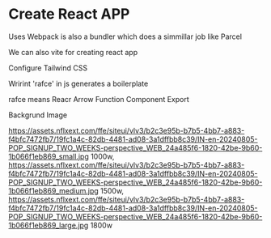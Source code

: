 # Create React APP

Uses Webpack is also a bundler which does a simmillar job like Parcel

We can also vite for creating react app

Configure Tailwind CSS

Wrirint 'rafce' in js generates a boilerplate

rafce means Reacr Arrow Function Component Export

<!-- Episode 14 Remaining Time 03:00:00-->

Backgrund Image

https://assets.nflxext.com/ffe/siteui/vlv3/b2c3e95b-b7b5-4bb7-a883-f4bfc7472fb7/19fc1a4c-82db-4481-ad08-3a1dffbb8c39/IN-en-20240805-POP_SIGNUP_TWO_WEEKS-perspective_WEB_24a485f6-1820-42be-9b60-1b066f1eb869_small.jpg 1000w, https://assets.nflxext.com/ffe/siteui/vlv3/b2c3e95b-b7b5-4bb7-a883-f4bfc7472fb7/19fc1a4c-82db-4481-ad08-3a1dffbb8c39/IN-en-20240805-POP_SIGNUP_TWO_WEEKS-perspective_WEB_24a485f6-1820-42be-9b60-1b066f1eb869_medium.jpg 1500w, https://assets.nflxext.com/ffe/siteui/vlv3/b2c3e95b-b7b5-4bb7-a883-f4bfc7472fb7/19fc1a4c-82db-4481-ad08-3a1dffbb8c39/IN-en-20240805-POP_SIGNUP_TWO_WEEKS-perspective_WEB_24a485f6-1820-42be-9b60-1b066f1eb869_large.jpg 1800w
